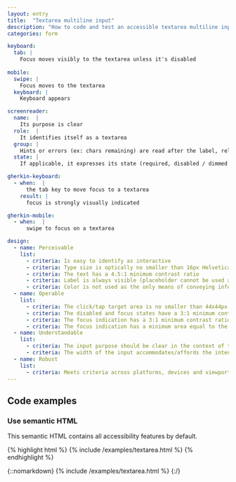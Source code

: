 ```yaml
---
layout: entry
title:  "Textarea multiline input"
description: "How to code and test an accessible textarea multiline input for Web"
categories: form

keyboard:
  tab: |
    Focus moves visibly to the textarea unless it's disabled
      
mobile:
  swipe: |
    Focus moves to the textarea
  keyboard: |
    Keyboard appears

screenreader:
  name:  |
    Its purpose is clear
  role:  |
    It identifies itself as a textarea
  group: |
    Hints or errors (ex: chars remaining) are read after the label, related inputs include a group name (ex: Contact us)
  state: |
    If applicable, it expresses its state (required, disabled / dimmed / unavailable)

gherkin-keyboard: 
  - when:  |
      the tab key to move focus to a textarea
    result: |
      focus is strongly visually indicated

gherkin-mobile:
  - when:  |
      swipe to focus on a textarea

design:
  - name: Perceivable
    list:
      - criteria: Is easy to identify as interactive
      - criteria: Type size is optically no smaller than 16px Helvetica
      - criteria: The text has a 4.5:1 minimum contrast ratio
      - criteria: Label is always visible (placeholder cannot be used as a label)
      - criteria: Color is not used as the only means of conveying information or state (error, success, focus, disabled etc)
  - name: Operable
    list:
      - criteria: The click/tap target area is no smaller than 44x44px
      - criteria: The disabled and focus states have a 3:1 minimum contrast ratio against default
      - criteria: The focus indication has a 3:1 minimum contrast ratio against adjacent elements
      - criteria: The focus indication has a minimum area equal to the width of the element and 2px in height
  - name: Understandable
    list:
      - criteria: The input purpose should be clear in the context of the whole page
      - criteria: The width of the input accommodates/affords the intended input, reinforcing its purpose
  - name: Robust
    list:
      - criteria: Meets criteria across platforms, devices and viewports
---
```


## Code examples

### Use semantic HTML
This semantic HTML contains all accessibility features by default. 

{% highlight html %}
{% include /examples/textarea.html %}
{% endhighlight %}

{::nomarkdown}
<example>
{% include /examples/textarea.html %}
</example>
{:/}
